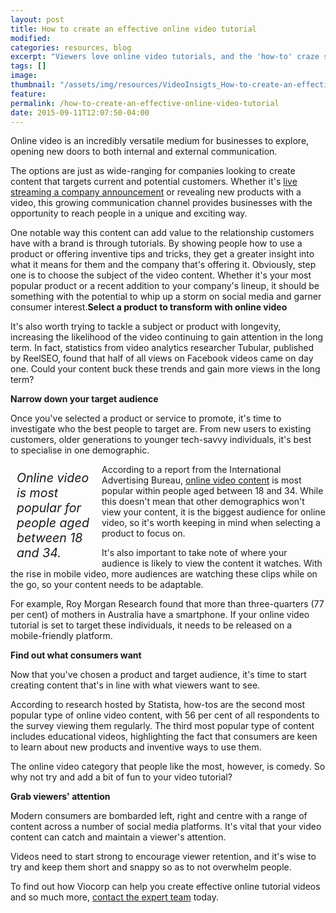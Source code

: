 ```yaml
---
layout: post
title: How to create an effective online video tutorial
modified:
categories: resources, blog
excerpt: "Viewers love online video tutorials, and the 'how-to' craze shows no sign of slowing down. Here's how to make your version stand out from the crowd."
tags: []
image:
thumbnail: "/assets/img/resources/VideoInsigts_How-to-create-an-effective-online-video-tutorial-.jpg"
feature:
permalink: /how-to-create-an-effective-online-video-tutorial
date: 2015-09-11T12:07:50-04:00
---
```


<input id="br-article-id" name="br-article-id" type="hidden" value="6021012" />

Online video is an incredibly versatile medium for businesses to explore, opening new doors to both internal and external communication.

The options are just as wide-ranging for companies looking to create content that targets current and potential customers. Whether it's <a href="http://viocorp.com/events/">live streaming a company announcement</a> or revealing new products with a video, this growing communication channel provides businesses with the opportunity to reach people in a unique and exciting way.

One notable way this content can add value to the relationship customers have with a brand is through tutorials. By showing people how to use a product or offering inventive tips and tricks, they get a greater insight into what it means for them and the company that's offering it.
Obviously, step one is to choose the subject of the video content. Whether it's your most popular product or a recent addition to your company's lineup, it should be something with the potential to whip up a storm on social media and garner consumer interest.<strong>Select a product to transform with online video</strong>

It's also worth trying to tackle a subject or product with longevity, increasing the likelihood of the video continuing to gain attention in the long term. In fact, statistics from video analytics researcher Tubular, published by ReelSEO, found that half of all views on Facebook videos came on day one. Could your content buck these trends and gain more views in the long term?

<strong>Narrow down your target audience</strong>

Once you've selected a product or service to promote, it's time to investigate who the best people to target are. From new users to existing customers, older generations to younger tech-savvy individuals, it's best to specialise in one demographic.
<div class="pullQuoteWrapper" style="width: 25%; float: left; margin: 10px;">
<p class="pullQuote" style="font-size: 1.4em!important; margin: 0!important; width: 100%!important; font-style: italic!important;"><i>Online video is most popular for people aged between 18 and 34. </i></p>

</div>
According to a report from the International Advertising Bureau, <a href="http://viocorp.com/internal-communications/">online video content</a> is most popular within people aged between 18 and 34. While this doesn't mean that other demographics won't view your content, it is the biggest audience for online video, so it's worth keeping in mind when selecting a product to focus on.

It's also important to take note of where your audience is likely to view the content it watches. With the rise in mobile video, more audiences are watching these clips while on the go, so your content needs to be adaptable.

For example, Roy Morgan Research found that more than three-quarters (77 per cent) of mothers in Australia have a smartphone. If your online video tutorial is set to target these individuals, it needs to be released on a mobile-friendly platform.

<b>Find out what consumers want</b>

Now that you've chosen a product and target audience, it's time to start creating content that's in line with what viewers want to see.

According to research hosted by Statista, how-tos are the second most popular type of online video content, with 56 per cent of all respondents to the survey viewing them regularly. The third most popular type of content includes educational videos, highlighting the fact that consumers are keen to learn about new products and inventive ways to use them.

The online video category that people like the most, however, is comedy. So why not try and add a bit of fun to your video tutorial?

<strong>Grab viewers' attention</strong>

Modern consumers are bombarded left, right and centre with a range of content across a number of social media platforms. It's vital that your video content can catch and maintain a viewer's attention.

Videos need to start strong to encourage viewer retention, and it's wise to try and keep them short and snappy so as to not overwhelm people.

To find out how Viocorp can help you create effective online tutorial videos and so much more, <a href="http://viocorp.com/general-enquiry/">contact the expert team</a> today.